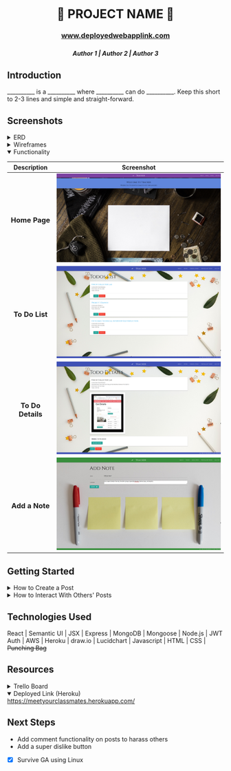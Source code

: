 # <h1 align="center"> :school: PROJECT NAME :school: </h1>
<!-- Put the link at the top in case TLDR  -->
### <h3 align="center"> www.deployedwebapplink.com </h3>
##### <h5 align="center">Author 1 | Author 2 | Author 3
## Introduction
__________ is a __________ where __________ can do __________. Keep this short to 2-3 lines and simple and straight-forward. 

## Screenshots

<details>
 <summary>ERD</summary>
 
 | Description | Screenshot |
 |------------ | ------------|
 | <h3 align="center">ERD</h3> | <img src="./ERD.Tracker.Example.jpg" width="600">
 <!--  -->
 
</details>

<details>
 <summary>Wireframes</summary>
 
 | Description | Screenshot |
 |------------ | ------------|
 | <h3 align="center">Home Page</h3> | <img src="./Homepage.Wireframe.MYC.png" width="600">
 | <h3 align="center">Profile Page</h3> | <img src="./ProfilePage.Wireframe.MYC.png" width="600">
 
 
</details>

<details open>
 <summary>Functionality</summary>
 
 | Description | Screenshot |
 |------------ | ------------|
 | <h3 align="center">Home Page</h3> | <img src="./home_screenshot.jpg" width="600">
 | <h3 align="center">To Do List</h3> | <img src="./todos_list_screenshot.jpg" width="600">
 | <h3 align="center">To Do Details</h3> | <img src="./todo_details_screenshot.jpg" width="600">
 | <h3 align="center">Add a Note</h3> | <img src="./note_add_screenshot.jpg" width="600">
 
</details>


## Getting Started

<details>
<summary>How to Create a Post</summary>
 
1. Type in your answers to each of the 3 randomly-generated mini-survey questions. 
 
2. Click on "Add Survey" to post your responses so others may see them.
 
3. Click on the "X" in the bottom-right corner to delete a post. 
</details>

<details>
<summary>How to Interact With Others' Posts</summary>
 
1.  Posts may be "liked" or "disliked" by clicking on the thumbs up or down button on their card.
 
2. To reveal the author of a post, hover over the "Who could it possibly be?" button.
 
3. To see more posts by the same user, click on the revealed username and profile picture.

 
</details>
 
## Technologies Used
React | Semantic UI | JSX | Express | MongoDB | Mongoose | Node.js | JWT Auth | AWS | Heroku | draw.io | Lucidchart | Javascript | HTML | CSS | ~~Punching Bag~~




## Resources
<details>
<summary>Trello Board</summary>
<a href="https://trello.com/b/x4ViComX/meet-your-classmates-project-4">https://trello.com/b/x4ViComX/meet-your-classmates-project-4</a>
</details>


<details open>
<summary>Deployed Link (Heroku)</summary>
<a href="https://meetyourclassmates.herokuapp.com/">https://meetyourclassmates.herokuapp.com/</a>
</details>

<!-- #### [Pitch-Deck](https://docs.google.com/presentation/d/1h2wwLEPFEW8QYUVp-uX2hn5afxvE5GVZatkmLsMW-J4/edit?usp=sharing)

#### [Heroku Deployment](https://gatracker.herokuapp.com/) -->

## Next Steps
+ Add comment functionality on posts to harass others
+ Add a super dislike button
+ [x] Survive GA using Linux




